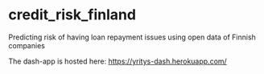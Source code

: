 # credit_risk_finland
Predicting risk of having loan repayment issues using open data of Finnish companies

The dash-app is hosted here: https://yritys-dash.herokuapp.com/
